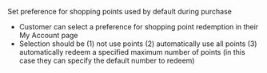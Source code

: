 Set preference for shopping points used by default during purchase
- Customer can select a preference for shopping point redemption in their My Account page
- Selection should be
(1) not use points
(2) automatically use all points
(3) automatically redeem a specified maximum number of points (in this case they can specify the default number to redeem)

